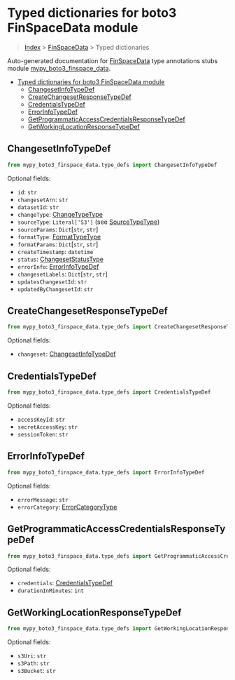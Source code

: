 # Typed dictionaries for boto3 FinSpaceData module

> [Index](..) > [FinSpaceData](.) > Typed dictionaries

Auto-generated documentation for
[FinSpaceData](https://boto3.amazonaws.com/v1/documentation/api/latest/reference/services/finspace-data.html#FinSpaceData)
type annotations stubs module
[mypy_boto3_finspace_data](https://pypi.org/project/mypy-boto3-finspace-data/).

- [Typed dictionaries for boto3 FinSpaceData module](#typed-dictionaries-for-boto3-finspacedata-module)
  - [ChangesetInfoTypeDef](#changesetinfotypedef)
  - [CreateChangesetResponseTypeDef](#createchangesetresponsetypedef)
  - [CredentialsTypeDef](#credentialstypedef)
  - [ErrorInfoTypeDef](#errorinfotypedef)
  - [GetProgrammaticAccessCredentialsResponseTypeDef](#getprogrammaticaccesscredentialsresponsetypedef)
  - [GetWorkingLocationResponseTypeDef](#getworkinglocationresponsetypedef)

## ChangesetInfoTypeDef

```python
from mypy_boto3_finspace_data.type_defs import ChangesetInfoTypeDef
```

Optional fields:

- `id`: `str`
- `changesetArn`: `str`
- `datasetId`: `str`
- `changeType`: [ChangeTypeType](./literals.md#changetypetype)
- `sourceType`: `Literal['S3']` (see
  [SourceTypeType](./literals.md#sourcetypetype))
- `sourceParams`: `Dict`\[`str`, `str`\]
- `formatType`: [FormatTypeType](./literals.md#formattypetype)
- `formatParams`: `Dict`\[`str`, `str`\]
- `createTimestamp`: `datetime`
- `status`: [ChangesetStatusType](./literals.md#changesetstatustype)
- `errorInfo`: [ErrorInfoTypeDef](./type_defs.md#errorinfotypedef)
- `changesetLabels`: `Dict`\[`str`, `str`\]
- `updatesChangesetId`: `str`
- `updatedByChangesetId`: `str`

## CreateChangesetResponseTypeDef

```python
from mypy_boto3_finspace_data.type_defs import CreateChangesetResponseTypeDef
```

Optional fields:

- `changeset`: [ChangesetInfoTypeDef](./type_defs.md#changesetinfotypedef)

## CredentialsTypeDef

```python
from mypy_boto3_finspace_data.type_defs import CredentialsTypeDef
```

Optional fields:

- `accessKeyId`: `str`
- `secretAccessKey`: `str`
- `sessionToken`: `str`

## ErrorInfoTypeDef

```python
from mypy_boto3_finspace_data.type_defs import ErrorInfoTypeDef
```

Optional fields:

- `errorMessage`: `str`
- `errorCategory`: [ErrorCategoryType](./literals.md#errorcategorytype)

## GetProgrammaticAccessCredentialsResponseTypeDef

```python
from mypy_boto3_finspace_data.type_defs import GetProgrammaticAccessCredentialsResponseTypeDef
```

Optional fields:

- `credentials`: [CredentialsTypeDef](./type_defs.md#credentialstypedef)
- `durationInMinutes`: `int`

## GetWorkingLocationResponseTypeDef

```python
from mypy_boto3_finspace_data.type_defs import GetWorkingLocationResponseTypeDef
```

Optional fields:

- `s3Uri`: `str`
- `s3Path`: `str`
- `s3Bucket`: `str`
